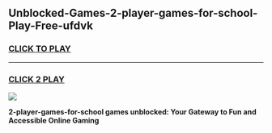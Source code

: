 
## Unblocked-Games-2-player-games-for-school-Play-Free-ufdvk
<h3>
<a href="https://premium76.site?title=2-player-games-for-school&ref=17A">CLICK TO PLAY</a></h3>
<hr>

<h3>
<a href="https://premium76.site?title=2-player-games-for-school&ref=17A">CLICK 2 PLAY</a>
  
</h3>

<a href="https://premium76.site?title=2-player-games-for-school&ref=17A"><img src="https://clearcache.store/games.png"></a>


**2-player-games-for-school games unblocked: Your Gateway to Fun and Accessible Online Gaming**
